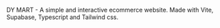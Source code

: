 DY MART - A simple and interactive ecommerce website.
Made with Vite, Supabase, Typescript and Tailwind css.

